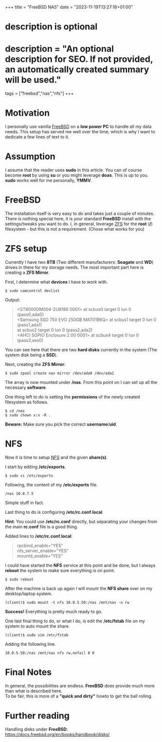 +++
title = "FreeBSD NAS"
date = "2023-11-19T13:27:16+01:00"

#
# description is optional
#
# description = "An optional description for SEO. If not provided, an automatically created summary will be used."

tags = ["freebsd","nas","nfs"]
+++

# Motivation
I personally use vanilla [FreeBSD](https://freebsd.org) on a **low power PC** to handle all my data needs.
This setup has served me well over the time, which is why I want to dedicate a few lines of text to it.

# Assumption
I assume that the reader uses **sudo** in this article. You can of course become **root** by using **su** or you might leverage **doas**. This is up to you. **sudo** works well for me personally, **YMMV**.

# FreeBSD
The installation itself is very easy to do and takes just a couple of minutes.
There is nothing special here, it is your standard **FreeBSD** install with the settings/tweaks you want to do.
I, in general, leverage [ZFS](https://docs.freebsd.org/en/books/handbook/zfs/) for the **root** (**/**) filesystem - but this is not a requirement. (Chose what works for you)

# ZFS setup
Currently I have two **8TB** (Two different manufacturers: **Seagate** and **WD**) drives in there for my storage needs. The most important part here is creating a **ZFS Mirror**.

First, I determine what **devices** I have to work with.

```shell
$ sudo camcontrol devlist
``` 

Output:

><ST8000DM004-2U9188 0001>          at scbus0 target 0 lun 0 (pass0,ada0)  
<Samsung SSD 750 EVO 250GB MAT01B6Q>  at scbus1 target 0 lun 0 (pass1,ada1)  
<HGST HUS728T8TALE6L4 V8GNW9G0>    at scbus2 target 0 lun 0 (pass2,ada2)  
<AHCI SGPIO Enclosure 2.00 0001>   at scbus4 target 0 lun 0 (pass3,ses0)

You can see here that there are two **hard disks** currently in the system (The system disk being a **SSD**).

Next, creating the **ZFS Mirror**:

```shell
$ sudo zpool create nas mirror /dev/ada0 /dev/ada2
```

The array is now mounted under **/nas**. From this point on I can set up all the necessary **software**.  

One thing left to do is setting the **permissions** of the newly created filesystem as follows.

```shell
$ cd /nas
$ sudo chown x:x -R .
```
**Beware:** Make sure you pick the correct **username**/**uid**.

# NFS

Now it is time to setup [NFS](https://docs.freebsd.org/en/books/handbook/network-servers/#network-nfs) and the given **share(s)**.  

I start by editing **/etc/exports**.

```shell
$ sudo vi /etc/exports
```

Following, the content of my **/etc/exports** file.

`
/nas 10.0.7.5
`

Simple stuff in fact.

Last thing to do is configuring **/etc/rc.conf.local**.  

**Hint**: You could use **/etc/rc.conf** directly, but separating your changes from the main **rc.conf** file is a good thing.

Added lines to **/etc/rc.conf.local**:

>rpcbind_enable="YES"  
nfs_server_enable="YES"  
mountd_enable="YES"

I could have started the **NFS** service at this point and be done, but I always **reboot** the system to make sure everything is on point.

```shell
$ sudo reboot
```

After the machine is back up again I will mount the **NFS share** over on my desktop/laptop system.

```shell
(client)$ sudo mount -t nfs 10.0.5.50:/nas /mnt/nas -o rw
```

**Success!** Everything is pretty much ready to go.  

One last final thing to do, or what I do, is edit the **/etc/fstab** file on my system to auto mount the share.

```shell
(client)$ sudo vim /etc/fstab
```

Adding the following line.

`10.0.5.50:/nas /mnt/nas nfs rw,nofail 0 0`

# Final Notes
In general, the possibilities are endless. **FreeBSD** does provide much more than what is described here.  
To be fair, this is more of a **"quick and dirty"** howto to get the ball rolling.

# Further reading
Handling disks under **FreeBSD**: https://docs.freebsd.org/en/books/handbook/disks/
